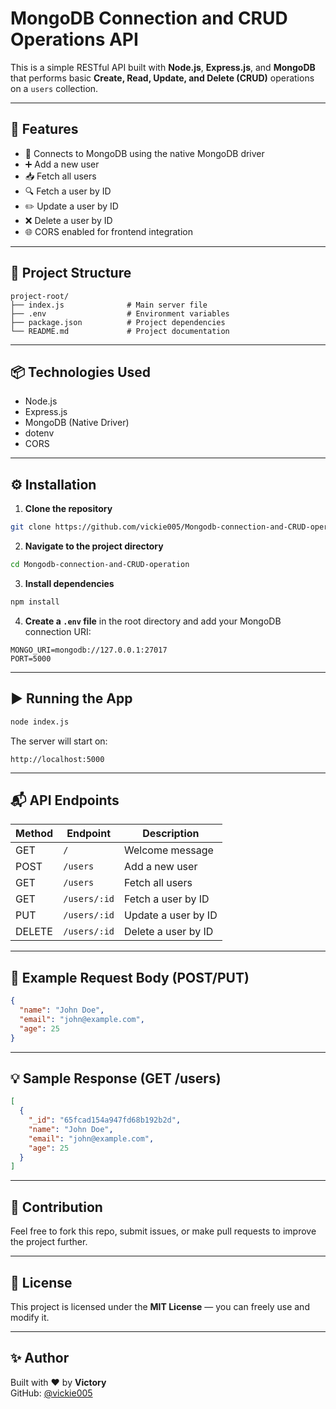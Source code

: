 # MongoDB Connection and CRUD Operations API

This is a simple RESTful API built with **Node.js**, **Express.js**, and **MongoDB** that performs basic **Create, Read, Update, and Delete (CRUD)** operations on a `users` collection.

---

## 🚀 Features

- 🔗 Connects to MongoDB using the native MongoDB driver
- ➕ Add a new user
- 📥 Fetch all users
- 🔍 Fetch a user by ID
- ✏️ Update a user by ID
- ❌ Delete a user by ID
- 🌐 CORS enabled for frontend integration

---

## 📁 Project Structure

```
project-root/
├── index.js              # Main server file
├── .env                  # Environment variables
├── package.json          # Project dependencies
└── README.md             # Project documentation
```

---

## 📦 Technologies Used

- Node.js
- Express.js
- MongoDB (Native Driver)
- dotenv
- CORS

---

## ⚙️ Installation

1. **Clone the repository**
```bash
git clone https://github.com/vickie005/Mongodb-connection-and-CRUD-operation.git
```

2. **Navigate to the project directory**
```bash
cd Mongodb-connection-and-CRUD-operation
```

3. **Install dependencies**
```bash
npm install
```

4. **Create a `.env` file** in the root directory and add your MongoDB connection URI:
```
MONGO_URI=mongodb://127.0.0.1:27017
PORT=5000
```

---

## ▶️ Running the App

```bash
node index.js
```

The server will start on:
```
http://localhost:5000
```

---

## 📬 API Endpoints

| Method | Endpoint        | Description               |
|--------|------------------|---------------------------|
| GET    | `/`              | Welcome message           |
| POST   | `/users`         | Add a new user            |
| GET    | `/users`         | Fetch all users           |
| GET    | `/users/:id`     | Fetch a user by ID        |
| PUT    | `/users/:id`     | Update a user by ID       |
| DELETE | `/users/:id`     | Delete a user by ID       |

---

## 📌 Example Request Body (POST/PUT)

```json
{
  "name": "John Doe",
  "email": "john@example.com",
  "age": 25
}
```

---

## 💡 Sample Response (GET /users)

```json
[
  {
    "_id": "65fcad154a947fd68b192b2d",
    "name": "John Doe",
    "email": "john@example.com",
    "age": 25
  }
]
```

---

## 🙌 Contribution

Feel free to fork this repo, submit issues, or make pull requests to improve the project further.

---

## 📃 License

This project is licensed under the **MIT License** — you can freely use and modify it.

---

## ✨ Author

Built with ❤️ by **Victory**  
GitHub: [@vickie005](https://github.com/vickie005)
